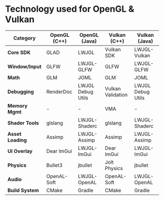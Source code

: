 # Technology used for OpenGL & Vulkan

| Category        | OpenGL (C++) | OpenGL (Java) | Vulkan (C++)   | Vulkan (Java)    |
|-----------------|--------------|---------------|----------------|------------------|
| **Core SDK**    | GLAD         | LWJGL         | Vulkan SDK     | LWJGL-Vulkan     |
| **Window/Input**| GLFW         | LWJGL-GLFW    | GLFW           | LWJGL-GLFW       |
| **Math**        | GLM          | JOML          | GLM            | JOML             |
| **Debugging**   | RenderDoc    | LWJGL Debug Utils | Vulkan Validation | LWJGL Debug Utils |
| **Memory Mgmt** | -            | -             | VMA            | -                |
| **Shader Tools**| glslang      | LWJGL-Shaderc | glslang        | LWJGL-Shaderc    |
| **Asset Loading**| Assimp      | LWJGL-Assimp  | Assimp         | LWJGL-Assimp     |
| **UI Overlay**  | Dear ImGui   | LWJGL-ImGui   | Dear ImGui     | LWJGL-ImGui      |
| **Physics**     | Bullet3      | jbullet       | Jolt Physics   | jbullet          |
| **Audio**       | OpenAL-Soft  | LWJGL-OpenAL  | OpenAL-Soft    | LWJGL-OpenAL     |
| **Build System**| CMake        | Gradle        | CMake          | Gradle           |
